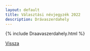 ```yaml
---
layout: default
title: Választási névjegyzék 2022
description: Drávaszerdahely
---
```


{% include Draavaszerdahely.html %}

[Vissza](./)